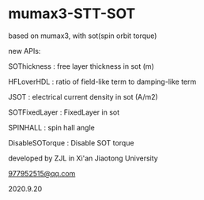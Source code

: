 # mumax3-STT-SOT
based on mumax3, with sot(spin orbit torque)

new APIs:

SOThickness : free layer thickness in sot (m)

HFLoverHDL : ratio of field-like term to damping-like term

JSOT : electrical current density in sot (A/m2) 

SOTFixedLayer : FixedLayer in sot

SPINHALL : spin hall angle

DisableSOTorque : Disable SOT torque



developed by ZJL in Xi'an Jiaotong University

977952515@qq.com

2020.9.20
